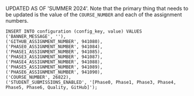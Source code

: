 UPDATED AS OF 'SUMMER 2024'. Note that the primary thing that needs to be updated is the value of the `COURSE_NUMBER`
and each of the assignment numbers.

```mysql
INSERT INTO configuration (config_key, value) VALUES
('BANNER_MESSAGE', ''),
('GITHUB_ASSIGNMENT_NUMBER', 941080),
('PHASE0_ASSIGNMENT_NUMBER', 941084),
('PHASE1_ASSIGNMENT_NUMBER', 941085),
('PHASE3_ASSIGNMENT_NUMBER', 941087),
('PHASE4_ASSIGNMENT_NUMBER', 941088),
('PHASE5_ASSIGNMENT_NUMBER', 941089),
('PHASE6_ASSIGNMENT_NUMBER', 941090),
('COURSE_NUMBER', 26822),
('STUDENT_SUBMISSIONS_ENABLED', '[Phase0, Phase1, Phase3, Phase4, Phase5, Phase6, Quality, GitHub]');
```
